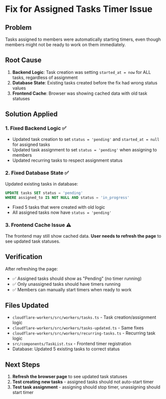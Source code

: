 # Fix for Assigned Tasks Timer Issue

## Problem
Tasks assigned to members were automatically starting timers, even though members might not be ready to work on them immediately.

## Root Cause
1. **Backend Logic**: Task creation was setting `started_at = now` for ALL tasks, regardless of assignment
2. **Database State**: Existing tasks created before the fix had wrong status values
3. **Frontend Cache**: Browser was showing cached data with old task statuses

## Solution Applied

### 1. Fixed Backend Logic ✅
- Updated task creation to set `status = 'pending'` and `started_at = null` for assigned tasks
- Updated task assignment to set `status = 'pending'` when assigning to members
- Updated recurring tasks to respect assignment status

### 2. Fixed Database State ✅
Updated existing tasks in database:
```sql
UPDATE tasks SET status = 'pending' 
WHERE assigned_to IS NOT NULL AND status = 'in_progress'
```
- Fixed 5 tasks that were created with old logic
- All assigned tasks now have `status = 'pending'`

### 3. Frontend Cache Issue ⚠️
The frontend may still show cached data. **User needs to refresh the page** to see updated task statuses.

## Verification
After refreshing the page:
- ✅ Assigned tasks should show as "Pending" (no timer running)
- ✅ Only unassigned tasks should have timers running
- ✅ Members can manually start timers when ready to work

## Files Updated
- `cloudflare-workers/src/workers/tasks.ts` - Task creation/assignment logic
- `cloudflare-workers/src/workers/tasks-updated.ts` - Same fixes
- `cloudflare-workers/src/workers/recurring-tasks.ts` - Recurring task logic
- `src/components/TaskList.tsx` - Frontend timer registration
- Database: Updated 5 existing tasks to correct status

## Next Steps
1. **Refresh the browser page** to see updated task statuses
2. **Test creating new tasks** - assigned tasks should not auto-start timer
3. **Test task assignment** - assigning should stop timer, unassigning should start timer
